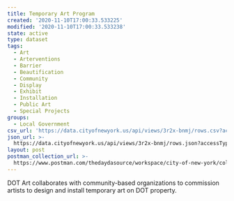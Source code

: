 ```yaml
---
title: Temporary Art Program
created: '2020-11-10T17:00:33.533225'
modified: '2020-11-10T17:00:33.533238'
state: active
type: dataset
tags:
  - Art
  - Arterventions
  - Barrier
  - Beautification
  - Community
  - Display
  - Exhibit
  - Installation
  - Public Art
  - Special Projects
groups:
  - Local Government
csv_url: 'https://data.cityofnewyork.us/api/views/3r2x-bnmj/rows.csv?accessType=DOWNLOAD'
json_url: >-
  https://data.cityofnewyork.us/api/views/3r2x-bnmj/rows.json?accessType=DOWNLOAD
layout: post
postman_collection_url: >-
  https://www.postman.com/thedaydasource/workspace/city-of-new-york/collection/15909983-4a812d8e-f2d7-4c9a-90f3-b26fa8df901d
---
```

DOT Art collaborates with community-based organizations to commission artists to design and install temporary art on DOT property.
